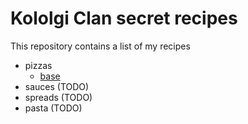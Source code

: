 # Kololgi Clan secret recipes

This repository contains a list of my recipes

- pizzas 
    - [base](./pizzas/base.md)
- sauces (TODO)
- spreads (TODO)
- pasta (TODO)